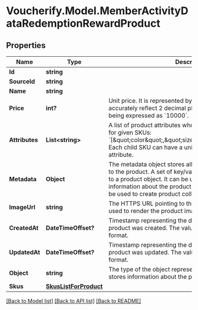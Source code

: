 # Voucherify.Model.MemberActivityDataRedemptionRewardProduct

## Properties

Name | Type | Description | Notes
------------ | ------------- | ------------- | -------------
**Id** | **string** |  | [optional] 
**SourceId** | **string** |  | [optional] 
**Name** | **string** |  | [optional] 
**Price** | **int?** | Unit price. It is represented by a value multiplied by 100 to accurately reflect 2 decimal places, such as &#x60;$100.00&#x60; being expressed as &#x60;10000&#x60;. | [optional] 
**Attributes** | **List&lt;string&gt;** | A list of product attributes whose values you can customize for given SKUs: &#x60;[\&quot;color\&quot;,\&quot;size\&quot;,\&quot;ranking\&quot;]&#x60;. Each child SKU can have a unique value for a given attribute. | [optional] 
**Metadata** | **Object** | The metadata object stores all custom attributes assigned to the product. A set of key/value pairs that you can attach to a product object. It can be useful for storing additional information about the product in a structured format. It can be used to create product collections. | [optional] 
**ImageUrl** | **string** | The HTTPS URL pointing to the .png or .jpg file that will be used to render the product image. | [optional] 
**CreatedAt** | **DateTimeOffset?** | Timestamp representing the date and time when the product was created. The value is shown in the ISO 8601 format. | [optional] 
**UpdatedAt** | **DateTimeOffset?** | Timestamp representing the date and time when the product was updated. The value is shown in the ISO 8601 format. | [optional] 
**Object** | **string** | The type of the object represented by JSON. This object stores information about the product. | [optional] [default to ObjectEnum.Product]
**Skus** | [**SkusListForProduct**](SkusListForProduct.md) |  | [optional] 

[[Back to Model list]](../README.md#documentation-for-models) [[Back to API list]](../README.md#documentation-for-api-endpoints) [[Back to README]](../README.md)

